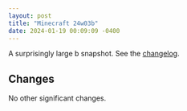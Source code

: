 ```yaml
---
layout: post
title: "Minecraft 24w03b"
date: 2024-01-19 00:09:09 -0400
---
```


A surprisingly large b snapshot. See the [changelog](https://www.minecraft.net/en-us/article/minecraft-snapshot-24w03b).

## Changes

No other significant changes.

